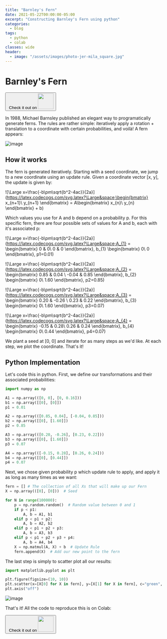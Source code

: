 ```yaml
---
title: "Barnley's Fern"
date: 2021-05-22T00:00:00-05:00
excerpt: "Constructing Barnley's Fern using python"
categories:
  - blog
tags:
  - python
  - colab
classes: wide
header:
  - image: "/assets/images/photo-jer-mila_square.jpg"
---
```


# Barnley's Fern

<a href="https://colab.research.google.com/github/jerpint/jerpint.github.io/blob/dev/colabs/Barnley's_Fern.ipynb">
<button type='button'>&nbsp;Check it out on <span><img src="../../assets/images/colab.jpeg" width="50" height="50" /></span></button>
</a>

In 1988, Michael Barnsley published an elegant way to programatically generate ferns. The rules are rather simple: iteratively apply a rotation + translation to a coordinate with certain probabilities, and voilà! 
A fern appears:

![image](https://user-images.githubusercontent.com/18450628/119228569-967b4100-bae1-11eb-9970-ffb21b2aca29.png)


## How it works
The fern is generated iteratively. Starting with a seed coordinate, we jump to a new coordinate using an update rule. Given a coordinate vector [x, y], the update is given by:

![\Large x=\frac{-b\pm\sqrt{b^2-4ac}}{2a}](https://latex.codecogs.com/svg.latex?\Large&space;\begin{bmatrix} x_{n+1}\\ y_{n+1} \end{bmatrix} = A\begin{bmatrix} x_{n}\\ y_{n} \end{bmatrix} + b) 

Which values you use for A and b depend on a probability p. For this specific fern, there are four possible sets of values for A and b, each with it's associated p:

![\Large x=\frac{-b\pm\sqrt{b^2-4ac}}{2a}](https://latex.codecogs.com/svg.latex?\Large&space;A_{1} = \begin{bmatrix} 0 & 0\\ 0 & 0 \end{bmatrix}, b_{1}  \begin{bmatrix} 0\\ 0 \end{bmatrix}, p1=0.01)

![\Large x=\frac{-b\pm\sqrt{b^2-4ac}}{2a}](https://latex.codecogs.com/svg.latex?\Large&space;A_{2} = \begin{bmatrix} 0.85 & 0.04 \\ -0.04 & 0.85 \end{bmatrix}, b_{2}  \begin{bmatrix} 0\\ 1.60 \end{bmatrix}, p2=0.85)

![\Large x=\frac{-b\pm\sqrt{b^2-4ac}}{2a}](https://latex.codecogs.com/svg.latex?\Large&space;A_{3} = \begin{bmatrix} 0.20 & -0.26 \\ 0.23 & 0.22 \end{bmatrix}, b_{3}  \begin{bmatrix} 0\\ 1.60 \end{bmatrix}, p3=0.07)

![\Large x=\frac{-b\pm\sqrt{b^2-4ac}}{2a}](https://latex.codecogs.com/svg.latex?\Large&space;A_{4} = \begin{bmatrix} -0.15 & 0.28\\ 0.26 & 0.24 \end{bmatrix}, b_{4}  \begin{bmatrix} 0\\  0.44 \end{bmatrix}, p4=0.07)

We plant a seed at [0, 0] and iterate for as many steps as we'd like. At each step, we plot the coordinate. That's it!

## Python Implementation
Let's code this in python. First, we define our transformations and their associated probabilities:

```python
import numpy as np

A1 = np.array(([0, 0], [0, 0.16]))
b1 = np.array([[0], [0]])
p1 = 0.01

A2 = np.array(([0.85, 0.04], [-0.04, 0.85]))
b2 = np.array([[0], [1.60]])
p2 = 0.85

A3 = np.array(([0.20, -0.26], [0.23, 0.22]))
b3 = np.array([[0], [1.60]])
p3 = 0.07

A4 = np.array(([-0.15, 0.28], [0.26, 0.24]))
b4 = np.array([[0], [0.44]])
p4 = 0.07
```

Next, we chose given probability p which update rule to apply, and apply it as long as many times as we want:

```python
fern = [] # The collection of all Xs that will make up our Fern
X = np.array(([0], [0]))  # Seed

for N in range(100000):
    p = np.random.random()  # Random value between 0 and 1
    if p < p1:
        A, b = A1, b1
    elif p < p1 + p2:
        A, b = A2, b2
    elif p < p1 + p2 + p3:
        A, b = A3, b3
    elif p < p1 + p2 + p3 + p4:
        A, b = A4, b4
    X = np.matmul(A, X) + b  # Update Rule
    fern.append(X)  # Add our new point to the fern
```

The last step is simply to scatter plot all our results:
```python
import matplotlib.pyplot as plt

plt.figure(figsize=(10, 10))
plt.scatter(x=[X[0] for X in fern], y=[X[1] for X in fern], c="green", s=0.5)
plt.axis("off")
```
![image](https://user-images.githubusercontent.com/18450628/119228569-967b4100-bae1-11eb-9970-ffb21b2aca29.png)

That's it! All the code to reproduce this is on Colab:

<a href="https://colab.research.google.com/github/jerpint/jerpint.github.io/blob/dev/colabs/Barnley's_Fern.ipynb">
<button type='button'>&nbsp;Check it out on <span><img src="../../assets/images/colab.jpeg" width="50" height="50" /></span></button>
</a>
